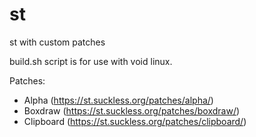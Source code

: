 # st
st with custom patches

build.sh script is for use with void linux.

Patches:
- Alpha (https://st.suckless.org/patches/alpha/)
- Boxdraw (https://st.suckless.org/patches/boxdraw/)
- Clipboard (https://st.suckless.org/patches/clipboard/)
